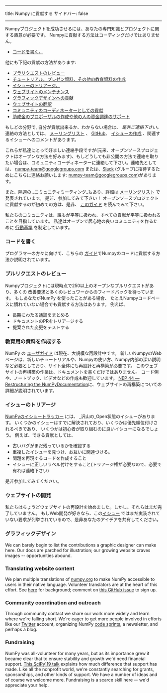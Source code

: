 - - -
title: Numpy に貢献する サイドバー: false
- - -

Numpyプロジェクトを成功させるには、あなたの専門知識とプロジェクトに関する熱意が必要です。 Numpyに貢献する方法はコーディングだけではありません。

- [コードを書く。](#writing-code)

他にも下記の貢献の方法があります:

- [プラリクエストのレビュー](#reviewing-pull-requests)
- [チュートリアル、プレゼン資料、その他の教育資料の作成](#developing-educational-materials)
- [イシューのトリアージ。](#issue-triaging)
- [ウェブサイトのメンテナンス](#website-development)
- [グラフィックデザインへの貢献](#graphic-design)
- [ウェブサイトの翻訳](#translating-website-content)
- [コミュニティのコーディネーターとしての貢献](#community-coordination-and-outreach)
- [助成金のプロポーザルの作成や他の人の資金調達のサポート](#fundraising)

もしどの分野で, 自分が貢献出来るか、わからない場合は、 _是非ご連絡下さい。_ 連絡の方法としては、 [メーリングリスト](https://mail.python.org/mailman/listinfo/numpy-discussion) 、 [GitHub](http://github.com/numpy/numpy)、 [イシューの作成](https://github.com/numpy/numpy/issues) 、関連するイシューへのコメントがあります。

これらが私達にとって好ましい連絡手段ですが(元来、オープンソースプロジェクトはオープンな方法を好みます)、もしどうしても非公開の方法で連絡を取りたい場合は、コミュニティコーディネーターに連絡して下さい。連絡先としては、 <numpy-team@googlegroups.com> または、[Slack](https://numpy-team.slack.com) (グループに招待するためにこちらに連絡お願いします: <numpy-team@googlegroups.com>)があります。

また、隔週の _コミュニティミーティング_もあり、詳細は [メーリングリスト](https://mail.python.org/mailman/listinfo/numpy-discussion) で発表されています。 是非、参加してみて下さい！ オープンソースプロジェクトに貢献するのが初めての方は、是非、 [このガイド](https://opensource.guide/how-to-contribute/) を読んでみて下さい。

私たちのコミュニティは、誰もが平等に扱われ、すべての貢献が平等に扱われることを目指しています。 私達はオープンで居心地の良いコミュニティを作るために [行動基準](/code-of-conduct) を制定しています。

### コードを書く

プログラマーの方々に向けて、こちらの [ガイド](https://numpy.org/devdocs/dev/index.html#development-process-summary)でNumpyのコードに貢献する方法か説明されています。

### プルリクエストのレビュー
Numpyプロジェクトには現時点で250以上のオープンなプルリクエストがあり、多くの 改善要求と多くのレビュワーからのフィードバックを待っています。 もしあなたがNumPy を使ったことがある場合、 たとえNumpyコードベースに慣れていない場合でも貢献する方法はあります。 例えば、
* 長期にわたる議論をまとめる
* ドキュメントのPRをトリアージする
* 提案された変更をテストする


### 教育用の資料を作成する

NumPy の [ユーザガイド](https://numpy.org/devdocs) は現在、大規模な再設計中です。 新しいNumpyのWebページは、新しいチュートリアルや、Numpyの使い方、Numpy内部の深い説明など必要としており、サイト全体にも再設計と再構築が必要です。 このウェブサイトの再構築の作業は、ドキュメントを書くだけではありません。 コード例や、ノートブック、ビデオなどの作成も歓迎しています。 [NEP 44 — Restructuring the NumPyDocumentation](https://numpy.org/neps/nep-0044-restructuring-numpy-docs.html)に、ウェブサイトの再構築についての詳細が説明されています。


### イシューのトリアージ

[NumPyのイシュートラッカー](https://github.com/numpy/numpy/issues) には、 _沢山の_Open状態のイシューがあります。 いくつかのイシューはすでに解決されており、いくつかは優先順位付けされるべきであり、 いくつかは初心者が取り組むのに良いイシューになるでしょう。  例えば、できる貢献としては、

* 古いバグがまだ残っているかを確認する
* 重複したイシューを見つけ、お互いに関連づける。
* 問題を再現するコードを作成すること
* イシューに正しいラベル付けをすること(トリアージ権が必要なので、必要で有れば連絡下さい)

是非参加してみてください。


### ウェブサイトの開発

私たちはちょうどウェブサイトの再設計を始めました。しかし、それらはまだ完了していません。 もしWeb開発が好きなら、この[イシュー](https://github.com/numpy/numpy.org/issues?q=is%3Aissue+is%3Aopen+label%3Adesign) ではまだ実装されていない要求が列挙されているので、是非あなたのアイデアを共有してください。


### グラフィックデザイン

We can barely begin to list the contributions a graphic designer can make here. Our docs are parched for illustration; our growing website craves images -- opportunities abound.


### Translating website content

We plan multiple translations of [numpy.org](https://numpy.org) to make NumPy accessible to users in their native language. Volunteer translators are at the heart of this effort.  See [here](https://numpy.org/neps/nep-0028-website-redesign.html#translation-multilingual-i18n) for background; comment on [this GitHub issue](https://github.com/numpy/numpy.org/issues/55) to sign up.


### Community coordination and outreach

Through community contact we share our work more widely and learn where we're falling short. We're eager to get more people involved in efforts like our [Twitter](https://twitter.com/numpy_team) account, organizing NumPy [code sprints](https://scisprints.github.io/), a newsletter, and perhaps a blog.

### Fundraising

NumPy was all-volunteer for many years, but as its importance grew it became clear that to ensure stability and growth we'd need financial support. [This SciPy'19 talk](https://www.youtube.com/watch?v=dBTJD_FDVjU) explains how much difference that support has made. Like all the nonprofit world, we're constantly searching for grants, sponsorships, and other kinds of support. We have a number of ideas and of course we welcome more. Fundraising is a scarce skill here  -- we'd appreciate your help.

